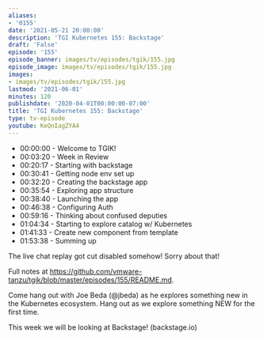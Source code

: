 ```yaml
---
aliases:
- '0155'
date: '2021-05-21 20:00:00'
description: 'TGI Kubernetes 155: Backstage'
draft: 'False'
episode: '155'
episode_banner: images/tv/episodes/tgik/155.jpg
episode_image: images/tv/episodes/tgik/155.jpg
images:
- images/tv/episodes/tgik/155.jpg
lastmod: '2021-06-01'
minutes: 120
publishdate: '2020-04-01T00:00:00-07:00'
title: 'TGI Kubernetes 155: Backstage'
type: tv-episode
youtube: KeQnIagZYA4
---
```


- 00:00:00 - Welcome to TGIK!
- 00:03:20 - Week in Review
- 00:20:17 - Starting with backstage
- 00:30:41 - Getting node env set up
- 00:32:20 - Creating the backstage app
- 00:35:54 - Exploring app structure
- 00:38:40 - Launching the app
- 00:46:38 - Configuring Auth
- 00:59:16 - Thinking about confused deputies
- 01:04:34 - Starting to explore catalog w/ Kubernetes
- 01:41:33 - Create new component from template
- 01:53:38 - Summing up

The live chat replay got cut disabled somehow! Sorry about that!

Full notes at https://github.com/vmware-tanzu/tgik/blob/master/episodes/155/README.md.

Come hang out with Joe Beda (@jbeda) as he explores something new in the Kubernetes ecosystem.  Hang out as we explore something NEW for the first time.

This week we will be looking at Backstage! (backstage.io)